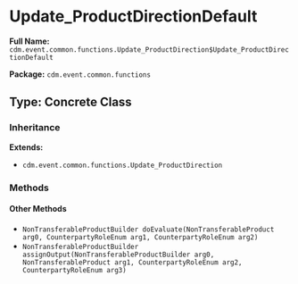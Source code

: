 # Update_ProductDirectionDefault

**Full Name:** `cdm.event.common.functions.Update_ProductDirection$Update_ProductDirectionDefault`

**Package:** `cdm.event.common.functions`

## Type: Concrete Class

### Inheritance

**Extends:**
- `cdm.event.common.functions.Update_ProductDirection`

### Methods

#### Other Methods

- `NonTransferableProductBuilder doEvaluate(NonTransferableProduct arg0, CounterpartyRoleEnum arg1, CounterpartyRoleEnum arg2)`
- `NonTransferableProductBuilder assignOutput(NonTransferableProductBuilder arg0, NonTransferableProduct arg1, CounterpartyRoleEnum arg2, CounterpartyRoleEnum arg3)`

